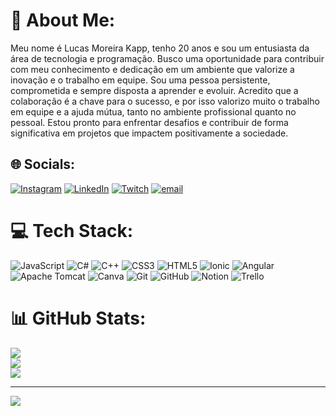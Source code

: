 # 💫 About Me:
Meu nome é Lucas Moreira Kapp, tenho 20 anos e sou um entusiasta da área de tecnologia e programação. Busco uma oportunidade para contribuir com meu conhecimento e dedicação em um ambiente que valorize a inovação e o trabalho em equipe. Sou uma pessoa persistente, comprometida e sempre disposta a aprender e evoluir. Acredito que a colaboração é a chave para o sucesso, e por isso valorizo muito o trabalho em equipe e a ajuda mútua, tanto no ambiente profissional quanto no pessoal. Estou pronto para enfrentar desafios e contribuir de form﻿a significativa em projetos que impactem positivamente a sociedade.


## 🌐 Socials:
[![Instagram](https://img.shields.io/badge/Instagram-%23E4405F.svg?logo=Instagram&logoColor=white)](https://instagram.com/@lucasmkapp) [![LinkedIn](https://img.shields.io/badge/LinkedIn-%230077B5.svg?logo=linkedin&logoColor=white)](https://linkedin.com/in/LucasKapp) [![Twitch](https://img.shields.io/badge/Twitch-%239146FF.svg?logo=Twitch&logoColor=white)](https://twitch.tv/lukias1) [![email](https://img.shields.io/badge/Email-D14836?logo=gmail&logoColor=white)](mailto:lucaskapp40@hotmail.com) 

# 💻 Tech Stack:
![JavaScript](https://img.shields.io/badge/javascript-%23323330.svg?style=for-the-badge&logo=javascript&logoColor=%23F7DF1E) ![C#](https://img.shields.io/badge/c%23-%23239120.svg?style=for-the-badge&logo=csharp&logoColor=white) ![C++](https://img.shields.io/badge/c++-%2300599C.svg?style=for-the-badge&logo=c%2B%2B&logoColor=white) ![CSS3](https://img.shields.io/badge/css3-%231572B6.svg?style=for-the-badge&logo=css3&logoColor=white) ![HTML5](https://img.shields.io/badge/html5-%23E34F26.svg?style=for-the-badge&logo=html5&logoColor=white) ![Ionic](https://img.shields.io/badge/Ionic-%233880FF.svg?style=for-the-badge&logo=Ionic&logoColor=white) ![Angular](https://img.shields.io/badge/angular-%23DD0031.svg?style=for-the-badge&logo=angular&logoColor=white) ![Apache Tomcat](https://img.shields.io/badge/apache%20tomcat-%23F8DC75.svg?style=for-the-badge&logo=apache-tomcat&logoColor=black) ![Canva](https://img.shields.io/badge/Canva-%2300C4CC.svg?style=for-the-badge&logo=Canva&logoColor=white) ![Git](https://img.shields.io/badge/git-%23F05033.svg?style=for-the-badge&logo=git&logoColor=white) ![GitHub](https://img.shields.io/badge/github-%23121011.svg?style=for-the-badge&logo=github&logoColor=white) ![Notion](https://img.shields.io/badge/Notion-%23000000.svg?style=for-the-badge&logo=notion&logoColor=white) ![Trello](https://img.shields.io/badge/Trello-%23026AA7.svg?style=for-the-badge&logo=Trello&logoColor=white)
# 📊 GitHub Stats:
![](https://github-readme-stats.vercel.app/api?username=LucasKapp&theme=shadow_blue&hide_border=false&include_all_commits=false&count_private=false)<br/>
![](https://nirzak-streak-stats.vercel.app/?user=LucasKapp&theme=shadow_blue&hide_border=false)<br/>
![](https://github-readme-stats.vercel.app/api/top-langs/?username=LucasKapp&theme=shadow_blue&hide_border=false&include_all_commits=false&count_private=false&layout=compact)

---
[![](https://visitcount.itsvg.in/api?id=LucasKapp&icon=0&color=0)](https://visitcount.itsvg.in)

<!-- Proudly created with GPRM ( https://gprm.itsvg.in ) -->
